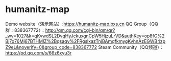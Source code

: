# humanitz-map
Demo website（演示网站）:https://humanitz-map.bxs.cn
QQ Group（QQ群：838367772）：http://qm.qq.com/cgi-bin/qm/qr?_wv=1027&k=qKvwdSL2DvqHyJckuxgnCpW5HjzuLrVD&authKey=op8fG%2Bj7o76Mj67BTHMlZ%2Bqsaqv%2FRgslxazTnjBAmqfkmygKvhnAzEGWB4zpZ9eL&noverify=0&group_code=838367772
Steam Community（QQ频道）：https://pd.qq.com/s/66z6xyu3r
